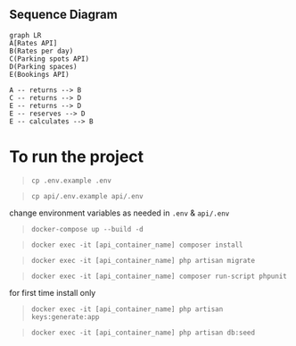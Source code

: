 ## Sequence Diagram

```mermaid
graph LR
A[Rates API]
B(Rates per day)
C(Parking spots API)
D(Parking spaces)
E(Bookings API)

A -- returns --> B
C -- returns --> D
E -- returns --> D
E -- reserves --> D
E -- calculates --> B
```

# To run the project

> `cp .env.example .env`

> `cp api/.env.example api/.env`

change environment variables as needed in `.env` & `api/.env`

> `docker-compose up --build -d`

> `docker exec -it [api_container_name] composer install`

> `docker exec -it [api_container_name] php artisan migrate`

> `docker exec -it [api_container_name] composer run-script phpunit`

for first time install only

> `docker exec -it [api_container_name] php artisan keys:generate:app`

> `docker exec -it [api_container_name] php artisan db:seed`
